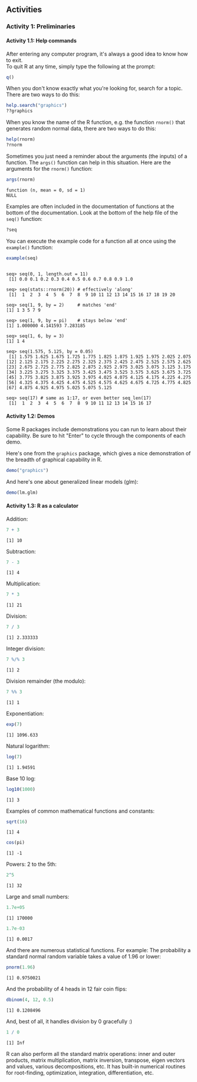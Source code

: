 
## Activities ##

### Activity 1: Preliminaries ###

#### Activity 1.1: Help commands

After entering any computer program, it's always a good idea to know how to exit.  
To quit R at any time, simply type the following at the prompt:


```r
q()
```

When you don't know exactly what you're looking for,
search for a topic.  There are two ways to do this:


```r
help.search("graphics")
??graphics
```

When you know the name of the R function, e.g. the function
`rnorm()` that generates random normal data, there are two ways to do this:

```r
help(rnorm)
?rnorm
```


Sometimes you just need a reminder about the arguments (the
inputs) of a function.  The `args()` function can help in
this situation.  Here are the arguments for the `rnorm()`
function:

```r
args(rnorm)
```

```
function (n, mean = 0, sd = 1) 
NULL
```

Examples are often included in the documentation of functions
at the bottom of the documentation.  Look at the bottom of
the help file of the `seq()` function:

```r
?seq
```

You can execute the example code for a function all at once
using the `example()` function:


```r
example(seq)
```

```

seq> seq(0, 1, length.out = 11)
 [1] 0.0 0.1 0.2 0.3 0.4 0.5 0.6 0.7 0.8 0.9 1.0

seq> seq(stats::rnorm(20)) # effectively 'along'
 [1]  1  2  3  4  5  6  7  8  9 10 11 12 13 14 15 16 17 18 19 20

seq> seq(1, 9, by = 2)     # matches 'end'
[1] 1 3 5 7 9

seq> seq(1, 9, by = pi)    # stays below 'end'
[1] 1.000000 4.141593 7.283185

seq> seq(1, 6, by = 3)
[1] 1 4

seq> seq(1.575, 5.125, by = 0.05)
 [1] 1.575 1.625 1.675 1.725 1.775 1.825 1.875 1.925 1.975 2.025 2.075
[12] 2.125 2.175 2.225 2.275 2.325 2.375 2.425 2.475 2.525 2.575 2.625
[23] 2.675 2.725 2.775 2.825 2.875 2.925 2.975 3.025 3.075 3.125 3.175
[34] 3.225 3.275 3.325 3.375 3.425 3.475 3.525 3.575 3.625 3.675 3.725
[45] 3.775 3.825 3.875 3.925 3.975 4.025 4.075 4.125 4.175 4.225 4.275
[56] 4.325 4.375 4.425 4.475 4.525 4.575 4.625 4.675 4.725 4.775 4.825
[67] 4.875 4.925 4.975 5.025 5.075 5.125

seq> seq(17) # same as 1:17, or even better seq_len(17)
 [1]  1  2  3  4  5  6  7  8  9 10 11 12 13 14 15 16 17
```

#### Activity 1.2: Demos


Some R packages include demonstrations you can run to learn
about their capability.  Be sure to hit "Enter" to
cycle through the components of each demo.

Here's one from the `graphics` package, which gives a nice
demonstration of the breadth of graphical capability in R.


```r
demo("graphics")
```

And here's one about generalized linear models (glm):

```r
demo(lm.glm)
```


#### Activity 1.3:  R as a calculator
Addition:

```r
7 + 3
```

```
[1] 10
```

Subtraction:

```r
7 - 3
```

```
[1] 4
```

Multiplication:

```r
7 * 3
```

```
[1] 21
```

Division:

```r
7 / 3
```

```
[1] 2.333333
```

Integer division:

```r
7 %/% 3
```

```
[1] 2
```

Division remainder (the modulo):

```r
7 %% 3
```

```
[1] 1
```

Exponentiation:

```r
exp(7)
```

```
[1] 1096.633
```

Natural logarithm:

```r
log(7)
```

```
[1] 1.94591
```

Base 10 log:

```r
log10(1000)
```

```
[1] 3
```

Examples of common mathematical functions and constants:

```r
sqrt(16)
```

```
[1] 4
```

```r
cos(pi)
```

```
[1] -1
```

Powers:  2 to the 5th:

```r
2^5
```

```
[1] 32
```

Large and small numbers:

```r
1.7e+05
```

```
[1] 170000
```

```r
1.7e-03
```

```
[1] 0.0017
```

And there are numerous statistical functions.  For example:
The probability a standard normal random variable takes
a value of 1.96 or lower:

```r
pnorm(1.96)
```

```
[1] 0.9750021
```

And the probability of 4 heads in 12 fair coin flips:

```r
dbinom(4, 12, 0.5)
```

```
[1] 0.1208496
```

And, best of all, it handles division by 0 gracefully :) 

```r
1 / 0
```

```
[1] Inf
```

R can also perform all the standard matrix operations:
inner and outer products, matrix multiplication, matrix
inversion, transpose, eigen vectors and values, various
decompositions, etc.  It has built-in numerical routines for
root-finding, optimization, integration, differentiation,
etc.

